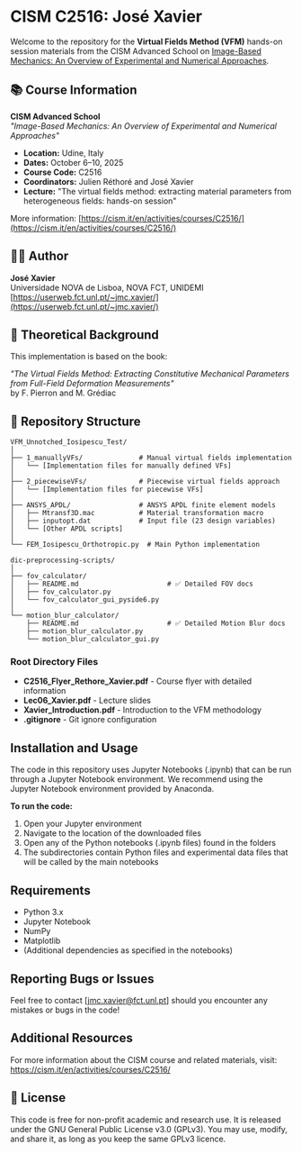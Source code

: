 # CISM C2516: José Xavier

Welcome to the repository for the **Virtual Fields Method (VFM)** hands-on session materials from the CISM Advanced School on [Image-Based Mechanics: An Overview of Experimental and Numerical Approaches](https://cism.it/en/activities/courses/C2516/).

## 📚 Course Information

**CISM Advanced School**  
*"Image-Based Mechanics: An Overview of Experimental and Numerical Approaches"*

- **Location:** Udine, Italy
- **Dates:** October 6–10, 2025
- **Course Code:** C2516
- **Coordinators:** Julien Réthoré and José Xavier
- **Lecture:** "The virtual fields method: extracting material parameters from heterogeneous fields: hands-on session"

More information: [https://cism.it/en/activities/courses/C2516/](https://cism.it/en/activities/courses/C2516/)

## 👨‍🔬 Author

**José Xavier**  
Universidade NOVA de Lisboa, NOVA FCT, UNIDEMI  
[https://userweb.fct.unl.pt/~jmc.xavier/](https://userweb.fct.unl.pt/~jmc.xavier/)

## 📖 Theoretical Background

This implementation is based on the book:

*"The Virtual Fields Method: Extracting Constitutive Mechanical Parameters from Full-Field Deformation Measurements"*  
by F. Pierron and M. Grédiac

## 📁 Repository Structure
```
VFM_Unnotched_Iosipescu_Test/
│
├── 1_manuallyVFs/              # Manual virtual fields implementation
│   └── [Implementation files for manually defined VFs]
│
├── 2_piecewiseVFs/             # Piecewise virtual fields approach
│   └── [Implementation files for piecewise VFs]
│
├── ANSYS_APDL/                 # ANSYS APDL finite element models
│   ├── Mtransf3D.mac           # Material transformation macro
│   ├── inputopt.dat            # Input file (23 design variables)
│   └── [Other APDL scripts]
│
└── FEM_Iosipescu_Orthotropic.py  # Main Python implementation

dic-preprocessing-scripts/
│
├── fov_calculator/
│   ├── README.md                      # ✅ Detailed FOV docs
│   ├── fov_calculator.py
│   └── fov_calculator_gui_pyside6.py
│
└── motion_blur_calculator/
    ├── README.md                      # ✅ Detailed Motion Blur docs
    ├── motion_blur_calculator.py
    └── motion_blur_calculator_gui.py
```

### Root Directory Files

- **C2516_Flyer_Rethore_Xavier.pdf** - Course flyer with detailed information
- **Lec06_Xavier.pdf** - Lecture slides
- **Xavier_Introduction.pdf** - Introduction to the VFM methodology
- **.gitignore** - Git ignore configuration

## Installation and Usage

The code in this repository uses Jupyter Notebooks (.ipynb) that can be run through a Jupyter Notebook environment. We recommend using the Jupyter Notebook environment provided by Anaconda.

**To run the code:**
1. Open your Jupyter environment
2. Navigate to the location of the downloaded files
3. Open any of the Python notebooks (.ipynb files) found in the folders
4. The subdirectories contain Python files and experimental data files that will be called by the main notebooks

## Requirements

- Python 3.x
- Jupyter Notebook
- NumPy
- Matplotlib
- (Additional dependencies as specified in the notebooks)

## Reporting Bugs or Issues

Feel free to contact [jmc.xavier@fct.unl.pt] should you encounter any mistakes or bugs in the code!

## Additional Resources

For more information about the CISM course and related materials, visit:  
https://cism.it/en/activities/courses/C2516/


## 📝 License

This code is free for non-profit academic and research use.
It is released under the GNU General Public License v3.0 (GPLv3).
You may use, modify, and share it, as long as you keep the same GPLv3 licence.
